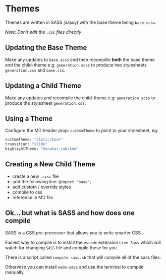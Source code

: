 # Themes

Themes are written in SASS (sassy) with the base theme being `base.scss`.

_Note: Don't edit the `.css` files directly_

## Updating the Base Theme

Make any updates to `base.scss` and then recomplile **both** the base theme and the child-theme e.g: `generation.scss` to produce two stylesheets `generation.css` and `base.css`.

## Updating a Child Theme

Make any updates and recompile the child-theme e.g: `generation.scss` to produce the stylesheet `generation.css`.

## Using a Theme

Configure the MD header prop: `customTheme` to point to your stylesheet, eg:

```sh
customTheme: "static/base"
transition: "slide"
highlightTheme: "monokai-sublime"
```

## Creating a New Child Theme

- create a new `.scss` file
- add the following line: `@import "base";`
- add custom / override styles
- compile to css
- reference in MD file

## Ok... but what is SASS and how does one compile

SASS is a CSS pre-processor that allows you to write smarter CSS.

Easiest way to compile is to install the `vscode` extension `Live Sass` which will watch for changing `SASS` file and compile these for you.

There is a script called `compile-sass.sh` that will compile all of the sass files.

Otherwise you can install `node-sass` and use the terminal to compile manually.
